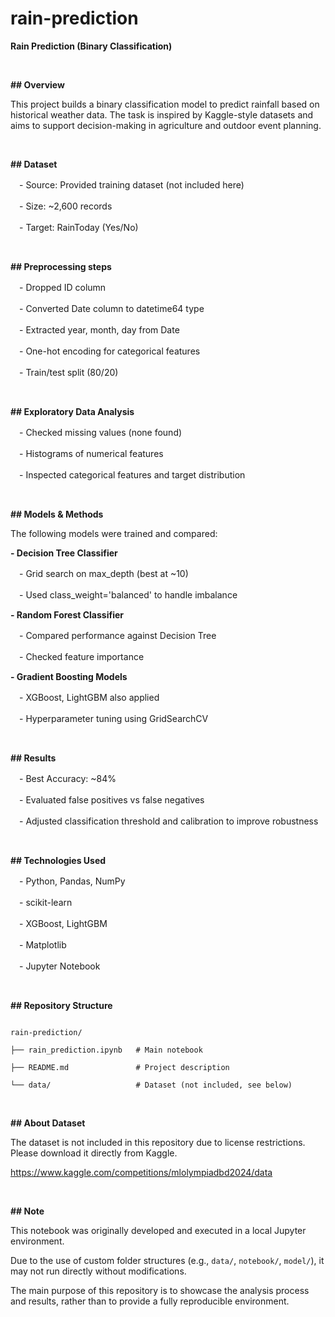 # rain-prediction

**Rain Prediction (Binary Classification)**

 <p>&nbsp;</p>

**## Overview**

This project builds a binary classification model to predict rainfall based on historical weather data.
The task is inspired by Kaggle-style datasets and aims to support decision-making in agriculture and outdoor event planning.

 <p>&nbsp;</p>

**## Dataset**

　- Source: Provided training dataset (not included here)

　- Size: ~2,600 records

　- Target: RainToday (Yes/No)

 <p>&nbsp;</p>

**## Preprocessing steps**

　- Dropped ID column

　- Converted Date column to datetime64 type

　- Extracted year, month, day from Date

　- One-hot encoding for categorical features

　- Train/test split (80/20)

 <p>&nbsp;</p>

**## Exploratory Data Analysis**

　- Checked missing values (none found)

　- Histograms of numerical features

　- Inspected categorical features and target distribution

 <p>&nbsp;</p>

**## Models & Methods**

The following models were trained and compared:

**- Decision Tree Classifier**

　- Grid search on max_depth (best at ~10)

　- Used class_weight='balanced' to handle imbalance

**- Random Forest Classifier**

　- Compared performance against Decision Tree

　- Checked feature importance

**- Gradient Boosting Models**

　- XGBoost, LightGBM also applied

　- Hyperparameter tuning using GridSearchCV

 <p>&nbsp;</p>

**## Results**

　- Best Accuracy: ~84%

　- Evaluated false positives vs false negatives

　- Adjusted classification threshold and calibration to improve robustness

 <p>&nbsp;</p>

**## Technologies Used**

　- Python, Pandas, NumPy

　- scikit-learn

　- XGBoost, LightGBM

　- Matplotlib

　- Jupyter Notebook

 <p>&nbsp;</p>

**## Repository Structure**

```

rain-prediction/

├── rain_prediction.ipynb   # Main notebook

├── README.md               # Project description

└── data/                   # Dataset (not included, see below)

```

<p>&nbsp;</p>

**## About Dataset**

The dataset is not included in this repository due to license restrictions. Please download it directly from Kaggle.

https://www.kaggle.com/competitions/mlolympiadbd2024/data

<p>&nbsp;</p>

**## Note**

This notebook was originally developed and executed in a local Jupyter environment. 

Due to the use of custom folder structures (e.g., `data/`, `notebook/`, `model/`), it may not run directly without modifications.  

The main purpose of this repository is to showcase the analysis process and results, rather than to provide a fully reproducible environment.
